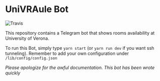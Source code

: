 # UniVRAule Bot 

![Travis](https://travis-ci.org/francescotonini/univraule-bot.svg?branch=master)

This repository contains a Telegram bot that shows rooms availability at University of Verona.

To run this Bot, simply type `yarn start` (or `yarn run dev` if you want ssh tunneling). Remember to add your own configuration under `/lib/config/config.json`




_Please apologize for the awful documentation. This bot has been wrote quickly_
